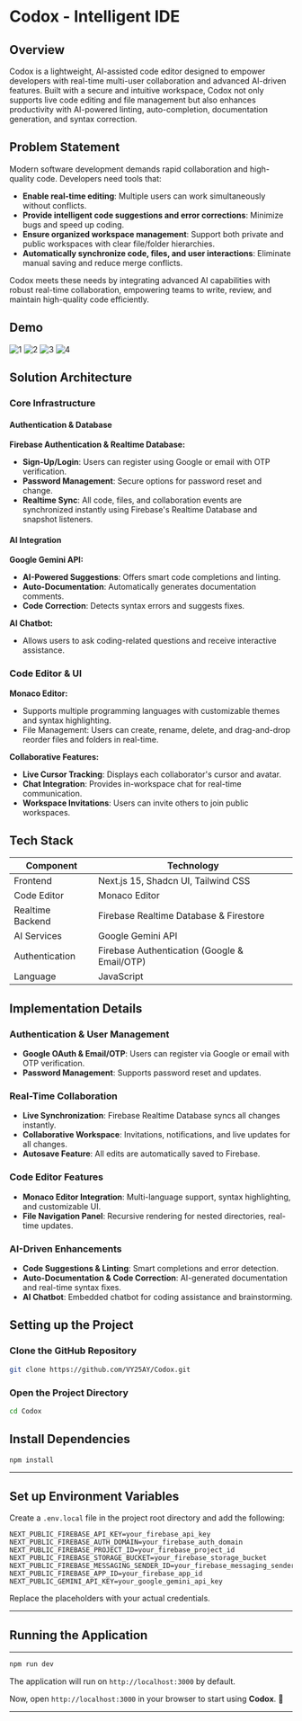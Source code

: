 # Codox - Intelligent IDE

## Overview
Codox is a lightweight, AI-assisted code editor designed to empower developers with real-time multi-user collaboration and advanced AI-driven features. Built with a secure and intuitive workspace, Codox not only supports live code editing and file management but also enhances productivity with AI-powered linting, auto-completion, documentation generation, and syntax correction.

## Problem Statement
Modern software development demands rapid collaboration and high-quality code. Developers need tools that:
- **Enable real-time editing**: Multiple users can work simultaneously without conflicts.
- **Provide intelligent code suggestions and error corrections**: Minimize bugs and speed up coding.
- **Ensure organized workspace management**: Support both private and public workspaces with clear file/folder hierarchies.
- **Automatically synchronize code, files, and user interactions**: Eliminate manual saving and reduce merge conflicts.

Codox meets these needs by integrating advanced AI capabilities with robust real-time collaboration, empowering teams to write, review, and maintain high-quality code efficiently.

## Demo

![1](https://github.com/user-attachments/assets/1e8c2362-98da-4bf7-9dd4-34cce0c42913)
![2](https://github.com/user-attachments/assets/a5218704-3b79-49c5-90f5-b0b94befb796)
![3](https://github.com/user-attachments/assets/88841604-6297-41b0-a1dc-2c246b9adb75)
![4](https://github.com/user-attachments/assets/dfec646e-33f4-426d-bb96-9068539cee53)

## Solution Architecture

### Core Infrastructure
#### Authentication & Database
**Firebase Authentication & Realtime Database:**
- **Sign-Up/Login**: Users can register using Google or email with OTP verification.
- **Password Management**: Secure options for password reset and change.
- **Realtime Sync**: All code, files, and collaboration events are synchronized instantly using Firebase's Realtime Database and snapshot listeners.

#### AI Integration
**Google Gemini API:**
- **AI-Powered Suggestions**: Offers smart code completions and linting.
- **Auto-Documentation**: Automatically generates documentation comments.
- **Code Correction**: Detects syntax errors and suggests fixes.

**AI Chatbot:**
- Allows users to ask coding-related questions and receive interactive assistance.

### Code Editor & UI
**Monaco Editor:**
- Supports multiple programming languages with customizable themes and syntax highlighting.
- File Management: Users can create, rename, delete, and drag-and-drop reorder files and folders in real-time.

**Collaborative Features:**
- **Live Cursor Tracking**: Displays each collaborator's cursor and avatar.
- **Chat Integration**: Provides in-workspace chat for real-time communication.
- **Workspace Invitations**: Users can invite others to join public workspaces.

## Tech Stack

| Component       | Technology                        |
|---------------|---------------------------------|
| Frontend      | Next.js 15, Shadcn UI, Tailwind CSS |
| Code Editor   | Monaco Editor                    |
| Realtime Backend | Firebase Realtime Database & Firestore |
| AI Services   | Google Gemini API                |
| Authentication | Firebase Authentication (Google & Email/OTP) |
| Language      | JavaScript                        |

## Implementation Details

### Authentication & User Management
- **Google OAuth & Email/OTP**: Users can register via Google or email with OTP verification.
- **Password Management**: Supports password reset and updates.

### Real-Time Collaboration
- **Live Synchronization**: Firebase Realtime Database syncs all changes instantly.
- **Collaborative Workspace**: Invitations, notifications, and live updates for all changes.
- **Autosave Feature**: All edits are automatically saved to Firebase.

### Code Editor Features
- **Monaco Editor Integration**: Multi-language support, syntax highlighting, and customizable UI.
- **File Navigation Panel**: Recursive rendering for nested directories, real-time updates.

### AI-Driven Enhancements
- **Code Suggestions & Linting**: Smart completions and error detection.
- **Auto-Documentation & Code Correction**: AI-generated documentation and real-time syntax fixes.
- **AI Chatbot**: Embedded chatbot for coding assistance and brainstorming.

## Setting up the Project
### Clone the GitHub Repository
```bash
git clone https://github.com/VY25AY/Codox.git
```

### Open the Project Directory
```bash
cd Codox
```

## Install Dependencies


```sh
npm install
```

---

## Set up Environment Variables


Create a `.env.local` file in the project root directory and add the following:

```env
NEXT_PUBLIC_FIREBASE_API_KEY=your_firebase_api_key
NEXT_PUBLIC_FIREBASE_AUTH_DOMAIN=your_firebase_auth_domain
NEXT_PUBLIC_FIREBASE_PROJECT_ID=your_firebase_project_id
NEXT_PUBLIC_FIREBASE_STORAGE_BUCKET=your_firebase_storage_bucket
NEXT_PUBLIC_FIREBASE_MESSAGING_SENDER_ID=your_firebase_messaging_sender_id
NEXT_PUBLIC_FIREBASE_APP_ID=your_firebase_app_id
NEXT_PUBLIC_GEMINI_API_KEY=your_google_gemini_api_key
```

Replace the placeholders with your actual credentials.

---

## Running the Application
---

```sh
npm run dev
```

The application will run on `http://localhost:3000` by default.

Now, open `http://localhost:3000` in your browser to start using **Codox**. 🚀

---



 
